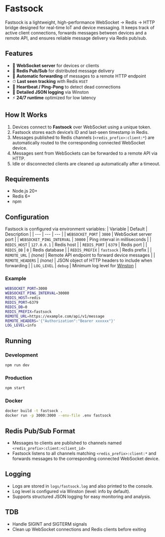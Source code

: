 # Fastsock

Fastsock is a lightweight, high-performance WebSocket → Redis → HTTP bridge designed for real-time IoT and device messaging. It keeps track of active client connections, forwards messages between devices and a remote API, and ensures reliable message delivery via Redis pub/sub.

## Features

-   🔌 **WebSocket server** for devices or clients
-   📡 **Redis Pub/Sub** for distributed message delivery
-   🔄 **Automatic forwarding** of messages to a remote HTTP endpoint
-   ⏱ **Last seen tracking** with Redis `HSET`
-   💓 **Heartbeat / Ping-Pong** to detect dead connections
-   📜 **Detailed JSON logging** via Winston
-   ⚡ **24/7 runtime** optimized for low latency

## How It Works

1. Devices connect to **Fastsock** over WebSocket using a unique token.
2. Fastsock stores each device’s ID and last-seen timestamp in Redis.
3. Messages published to Redis channels (`<redis_prefix>:client:*`) are automatically routed to the corresponding connected WebSocket device.
4. Messages sent from WebSockets can be forwarded to a remote API via HTTP.
5. Idle or disconnected clients are cleaned up automatically after a timeout.

## Requirements

-   Node.js 20+
-   Redis 6+
-   npm

## Configuration

Fastsock is configured via environment variables:
| Variable | Default | Description |
| --- | --- | --- |
| `WEBSOCKET_PORT` | `3000` | WebSocket server port |
| `WEBSOCKET_PING_INTERVAL` | `30000` | Ping interval in milliseconds |
| `REDIS_HOST` | `127.0.0.1` | Redis host |
| `REDIS_PORT` | `6379` | Redis port |
| `REDIS_DB` | `0` | Redis database |
| `REDIS_PREFIX` | `fastsock` | Redis prefix |
| `REMOTE_URL` | _(none)_ | Remote API endpoint to forward device messages |
| `REMOTE_HEADERS` | _(none)_ | JSON object of HTTP headers to include when forwarding |
| `LOG_LEVEL` | `debug` | Minimum log level for [Winston](https://github.com/winstonjs/winston) |

### Example

```bash
WEBSOCKET_PORT=3000
WEBSOCKET_PING_INTERVAL=30000
REDIS_HOST=redis
REDIS_PORT=6379
REDIS_DB=0
REDIS_PREFIX=fastsock
REMOTE_URL=https://example.com/api/v1/message
REMOTE_HEADERS='{"Authorization":"Bearer xxxxxx"}'
LOG_LEVEL=info
```

## Running

### Development

```bash
npm run dev
```

### Production

```bash
npm start
```

### Docker

```bash
docker build -t fastsock .
docker run -p 3000:3000 --env-file .env fastsock
```

## Redis Pub/Sub Format

-   Messages to clients are published to channels named `<redis_prefix>:client:<client_id>`
-   Fastsock listens to all channels matching `<redis_prefix>:client:*` and forwards messages to the corresponding connected WebSocket device.

## Logging

-   Logs are stored in `logs/fastsock.log` and also printed to the console.
-   Log level is configured via Winston (level: info by default).
-   Supports structured JSON logging for easy monitoring and analysis.

## TDB

-   Handle SIGINT and SIGTERM signals
-   Clean up WebSocket connections and Redis clients before exiting
